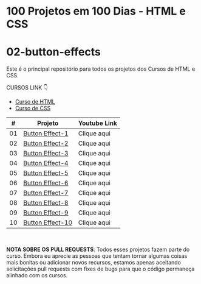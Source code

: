 # 100 Projetos em 100 Dias - HTML e CSS
# 02-button-effects
Este é o principal repositório para todos os projetos dos Cursos de HTML e CSS.

CURSOS LINK 👇

-   [Curso de HTML](https://johnpires.com/cursos/html-tutorial/)
-   [Curso de CSS](https://johnpires.com/cursos/css-fundamentos-basicos/)


|  #  | Projeto                                                                                                      | Youtube Link    |
| :-: | --------------------------------------------------------------------------------------------------------------------------- | --------------------------------------------------------------------------------- |
| 01  | [Button Effect-1](https://github.com/johnpires/02-button-effects/tree/main/Button-effect-01)      | Clique aqui |
| 02  | [Button Effect-2](https://github.com/johnpires/02-button-effects/tree/main/Button-effect-02)      | Clique aqui |
| 03  | [Button Effect-3](https://github.com/johnpires/02-button-effects/tree/main/Button-effect-03)      | Clique aqui |
| 04  | [Button Effect-4](https://github.com/johnpires/02-button-effects/tree/main/Button-effect-04)      | Clique aqui |
| 05  | [Button Effect-5](https://github.com/johnpires/02-button-effects/tree/main/Button-effect-05)      | Clique aqui |
| 06  | [Button Effect-6](https://github.com/johnpires/02-button-effects/tree/main/Button-effect-06)      | Clique aqui |
| 07  | [Button Effect-7](https://github.com/johnpires/02-button-effects/tree/main/Button-effect-07)      | Clique aqui |
| 08  | [Button Effect-8]()      | Clique aqui |
| 09  | [Button Effect-9]()      | Clique aqui |
| 10  | [Button Effect-10]()      | Clique aqui |


<br>

**NOTA SOBRE OS PULL REQUESTS**: Todos esses projetos fazem parte do curso. Embora eu aprecie as pessoas que tentam tornar algumas coisas mais bonitas ou adicionar novos recursos, estamos apenas aceitando solicitações pull requests com fixes de bugs para que o código permaneça alinhado com os cursos.